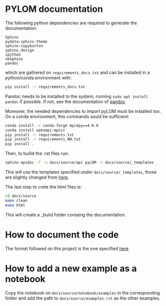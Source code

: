 # PYLOM documentation

The following python dependencies are required to generate the documentation:

```
Sphinx
pydata-sphinx-theme
sphinx-copybutton
sphinx_design
ipython
nbsphinx
pandoc
```
which are gathered on `requirements_docs.txt` and can be installed in a python/conda environment with:

```bash
pip install -r requirements_docs.txt
```

Pandoc needs to be installed to the system, running `sudo apt install pandoc` if possible. If not, see the documentation of [pandoc](https://pandoc.org/installing.html)

Moreover, the needed dependencies to import pyLOM must be installed too. On a conda environment, this commands sould be sufficient:

```bash
conda install -c conda-forge mpi4py==4.0.0
conda install openmpi-mpicc
pip install -r requirements.txt
pip install -r requirements_NN.txt
pip install .
```

Then, to bulild the .rst files run:

```bash
sphinx-apidoc -f -o docs/source/api pyLOM -t docs/source/_templates
```

This will use the templates specified under `docs/source/_templates`, those are slightly changed from [here](https://github.com/sphinx-doc/sphinx/tree/master/sphinx/templates/apidoc).

The last step to crete the html files is:

```bash
cd docs/source
make clean
make html
```

This will create a _build folder containg the documentation.

# How to document the code

The format followed on this project is the one specified [here](https://sphinxcontrib-napoleon.readthedocs.io/en/latest/example_google.html).

# How to add a new example as a notebook

Copy the notebook on `docs/source/notebook/examples` in the corresponding folder and add the path to `docs/source/examples.rst` as the other examples.